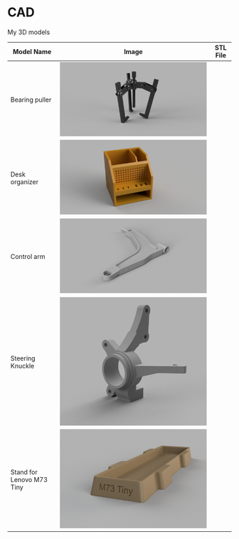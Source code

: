 # CAD
My 3D models

| Model Name | Image | STL File |
|------------|-------|----------|
| Bearing puller | ![](fusion/sciagacz.png) |
| Desk organizer | ![](fusion/organizer.png) |
| Control arm | ![](inventor/wahacz.png) |
| Steering Knuckle | ![](inventor/zwrotnica.png) |
| Stand for Lenovo M73 Tiny | ![](fusion/standform73tiny.png) |
